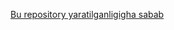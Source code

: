 [Bu repository yaratilganligigha sabab](https://uzhackersw.uz/blog/github-orqali-kodlashni-osonlashtirsh-open-serverdagi-saytni-hostingga-github-orqali-yuklash.html)